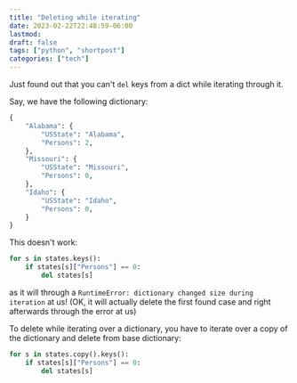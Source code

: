 ```yaml
---
title: "Deleting while iterating"
date: 2023-02-22T22:48:59-06:00
lastmod: 
draft: false
tags: ["python", "shortpost"]
categories: ["tech"]
---
```

Just found out that you can't `del` keys from a dict while iterating through it.

Say, we have the following dictionary:
```python
{
    "Alabama": {
        "USState": "Alabama",
        "Persons": 2,
    },
    "Missouri": {
        "USState": "Missouri",
        "Persons": 0,
    },
    "Idaho": {
        "USState": "Idaho",
        "Persons": 0,
    }
}

```

This doesn't work:

```python
for s in states.keys():
    if states[s]["Persons"] == 0:
        del states[s]
```

as it will through a `RuntimeError: dictionary changed size during iteration` at us!
(OK, it will actually delete the first found case and right afterwards through the error at us)

To delete while iterating over a dictionary, you have to iterate over a copy of the dictionary and delete from base dictionary:

```python
for s in states.copy().keys():
    if states[s]["Persons"] == 0:
        del states[s]
```
